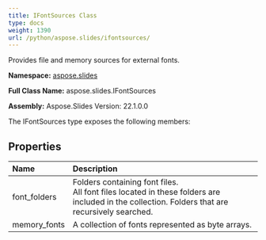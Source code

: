 ```yaml
---
title: IFontSources Class
type: docs
weight: 1390
url: /python/aspose.slides/ifontsources/
---
```


Provides file and memory sources for external fonts.

**Namespace:** [aspose.slides](/python/aspose.slides/)

**Full Class Name:** aspose.slides.IFontSources

**Assembly:**  Aspose.Slides Version: 22.1.0.0

The IFontSources type exposes the following members:
## **Properties**
|**Name**|**Description**|
| :- | :- |
|font_folders|Folders containing font files.<br/>            All font files located in these folders are included in the collection. Folders that are recursively searched.|
|memory_fonts|A collection of fonts represented as byte arrays.|
